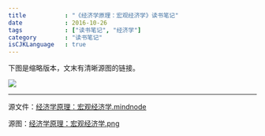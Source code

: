 ```yaml
---
title           : "《经济学原理：宏观经济学》读书笔记"
date            : 2016-10-26
tags            : ["读书笔记", "经济学"]
category        : "读书笔记"
isCJKLanguage   : true
---
```


下图是缩略版本，文末有清晰源图的链接。

<img src="/images/2016-10-26/经济学原理：宏观经济学.png"/>

---
源文件：[经济学原理：宏观经济学.mindnode](https://github.com/boxcounter/boxcounter.github.io/raw/master/attachments/2016-10-26/%e7%bb%8f%e6%b5%8e%e5%ad%a6%e5%8e%9f%e7%90%86%ef%bc%9a%e5%ae%8f%e8%a7%82%e7%bb%8f%e6%b5%8e%e5%ad%a6.mindnode.zip)

源图：[经济学原理：宏观经济学.png](https://github.com/boxcounter/boxcounter.github.io/raw/master/attachments/2016-10-26/%e7%bb%8f%e6%b5%8e%e5%ad%a6%e5%8e%9f%e7%90%86%ef%bc%9a%e5%ae%8f%e8%a7%82%e7%bb%8f%e6%b5%8e%e5%ad%a6.png.zip)
